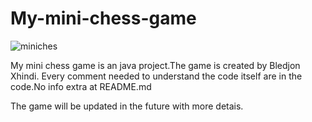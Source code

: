 # My-mini-chess-game

![miniches](https://user-images.githubusercontent.com/54402850/216089219-cc4768ee-9643-4e82-826b-7f494e5b6311.PNG)


My mini chess game is an java project.The game is created by Bledjon Xhindi.
Every comment needed to understand the code itself are in the code.No info extra at README.md


The game will be updated in the future with more detais.

